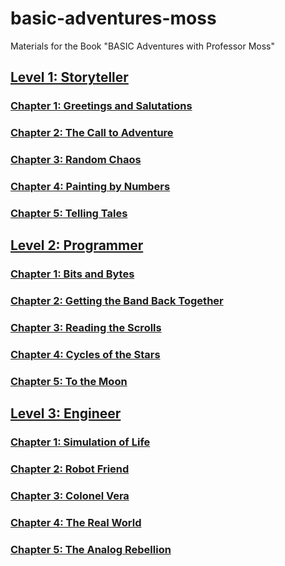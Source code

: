 # basic-adventures-moss
Materials for the Book "BASIC Adventures with Professor Moss"

## [Level 1: Storyteller](1-STORYTELLER/index.md)
### [Chapter 1: Greetings and Salutations](1-STORYTELLER/1-GREETINGS-AND-SALUTATIONS/index.md)
### [Chapter 2: The Call to Adventure](1-STORYTELLER/2-THE-CALL-TO-ADVENTURE/index.md)
### [Chapter 3: Random Chaos](1-STORYTELLER/3-RANDOM-CHAOS/index.md)
### [Chapter 4: Painting by Numbers](1-STORYTELLER/4-PAINTING-BY-NUMBERS/index.md)
### [Chapter 5: Telling Tales](1-STORYTELLER/5-TELLING-TALES/index.md)

## [Level 2: Programmer](2-PROGRAMMER/index.md)
### [Chapter 1: Bits and Bytes](2-PROGRAMMER/1-GREETINGS-AND-SALUTATIONS/index.md)
### [Chapter 2: Getting the Band Back Together](2-PROGRAMMER/2-GETTING-THE-BAND-BACK-TOGETHER/index.md)
### [Chapter 3: Reading the Scrolls](2-PROGRAMMER/3-READING-THE-SCROLLS/index.md)
### [Chapter 4: Cycles of the Stars](2-PROGRAMMER/4-CYCLES-OF-THE-STARS/index.md)
### [Chapter 5: To the Moon](2-PROGRAMMER/5-TO-THE-MOON/index.md)

## [Level 3: Engineer](3-ENGINEER/index.md)
### [Chapter 1: Simulation of Life](3-ENGINEER/1-SIMULATION-OF-LIFE/index.md)
### [Chapter 2: Robot Friend](3-ENGINEER/2-ROBOT-FRIEND/index.md)
### [Chapter 3: Colonel Vera](3-ENGINEER/3-COLONEL-VERA/index.md)
### [Chapter 4: The Real World](3-ENGINEER/4-THE-REAL-WORLD/index.md)
### [Chapter 5: The Analog Rebellion](3-ENGINEER/5-THE-ANALOG-REBELLION/index.md)
